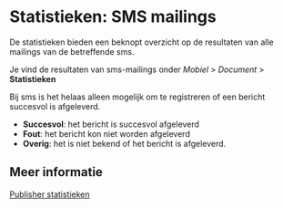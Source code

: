 # Statistieken: SMS mailings

De statistieken bieden een beknopt overzicht op de resultaten van alle
mailings van de betreffende sms.

Je vind de resultaten van sms-mailings onder *Mobiel* \> *Document* \>
**Statistieken**

Bij sms is het helaas alleen mogelijk om te registreren of een bericht
succesvol is afgeleverd.

-   **Succesvol**: het bericht is succesvol afgeleverd
-   **Fout**: het bericht kon niet worden afgeleverd
-   **Overig**: het is niet bekend of het bericht is afgeleverd.

## Meer informatie
[Publisher statistieken](./statistics)
